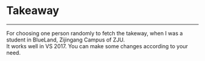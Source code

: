 # Takeaway
-----
For choosing one person randomly to fetch the takeway, when I was a student in BlueLand, Zijingang Campus of ZJU.</br>
It works well in VS 2017. You can make some changes according to your need.
